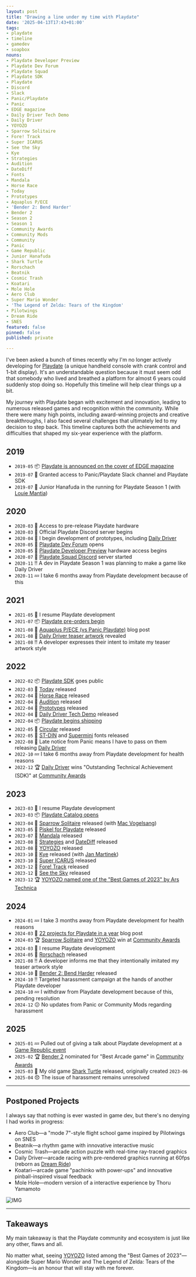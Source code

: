 ```yaml
---
layout: post
title: "Drawing a line under my time with Playdate"
date: '2025-04-13T17:43+01:00'
tags:
- playdate
- timeline
- gamedev
- soapbox
nouns:
- Playdate Developer Preview
- Playdate Dev Forum
- Playdate Squad
- Playdate SDK
- Playdate
- Discord
- Slack
- Panic/Playdate
- Panic
- EDGE magazine
- Daily Driver Tech Demo
- Daily Driver
- YOYOZO
- Sparrow Solitaire
- Fore! Track
- Super ICARUS
- See the Sky
- Kye
- Strategies
- Audition
- DateDiff
- Fonts
- Mandala
- Horse Race
- Today
- Prototypes
- Aquaplus P/ECE
- 'Bender 2: Bend Harder'
- Bender 2
- Season 2
- Season 1
- Community Awards
- Community Mods
- Community
- Panic
- Game Republic
- Junior Hanafuda
- Shark Turtle
- Rorschach
- Beatnik
- Cosmic Trash
- Koatari
- Mole Hole
- Aero Club
- Super Mario Wonder
- 'The Legend of Zelda: Tears of the Kingdom'
- Pilotwings
- Dream Ride
- SNES
featured: false
pinned: false
published: private

---
```


I've been asked a bunch of times recently why I'm no longer actively developing for [Playdate](https://play.date) (a unique handheld console with crank control and 1-bit display). It's an understandable question because it must seem odd that somebody who lived and breathed a platform for almost 6 years could suddenly stop doing so. Hopefully this timeline will help clear things up a bit.

My journey with Playdate began with excitement and innovation, leading to numerous released games and recognition within the community. While there were many high points, including award-winning projects and creative breakthroughs, I also faced several challenges that ultimately led to my decision to step back. This timeline captures both the achievements and difficulties that shaped my six-year experience with the platform.

## 2019

- `2019-05` 📦 [Playdate is announced on the cover of EDGE magazine](https://x.com/gingerbeardman/status/1131583062607896576)
- `2019-07` 🔰 Granted access to Panic/Playdate Slack channel and Playdate SDK
- `2019-07` 🎴 Junior Hanafuda in the running for Playdate Season 1 (with [Louie Mantia](https://lmnt.me))

## 2020

- `2020-03` 🔰 Access to pre-release Playdate hardware
- `2020-03` 💬 Official Playdate Discord server begins
- `2020-04` 🚗 I begin development of prototypes, including [Daily Driver](/tag/dailydriver/)
- `2020-05` 💬 [Playdate Dev Forum](https://devforum.play.date) opens
- `2020-05` 💬 [Playdate Developer Preview](https://play.date/update-oct/) hardware access begins
- `2020-07` 💬 [Playdate Squad Discord](https://www.reddit.com/r/PlaydateConsole/comments/hkjbjt/) server started
- `2020-11` ‼️ A dev in Playdate Season 1 was planning to make a game like Daily Driver
- `2020-11` 💤 I take 6 months away from Playdate development because of this

## 2021

- `2021-05` 🤕 I resume Playdate development
- `2021-07` 📦 [Playdate pre-orders begin](https://twitter.com/playdate/status/1418254540042764293)
- `2021-08` 📝 [Aquaplus P/ECE (vs Panic Playdate)](/2021/08/19/aquaplus-piece-vs-panic-playdate/) blog post
- `2021-08` 🚗 [Daily Driver teaser artwork](/2021/08/23/daily-driver-teaser-artwork/) revealed
- `2021-08` ‼️ A developer expresses their intent to imitate my teaser artwork style

## 2022

- `2022-02` 📦 [Playdate SDK](https://news.play.date/news/sdk-now-available/) goes public
- `2022-03` 📅 [Today](https://gingerbeardman.itch.io/today) released
- `2022-04` 📅 [Horse Race](https://gingerbeardman.itch.io/horse-race) released
- `2022-04` 📅 [Audition](https://gingerbeardman.itch.io/audition) released
- `2022-04` 📅 [Prototypes](https://gingerbeardman.itch.io/prototypes-for-playdate) released
- `2022-04` 📅 [Daily Driver Tech Demo](https://gingerbeardman.itch.io/daily-driver) released
- `2022-04` 📦 [Playdate begins shipping](https://news.play.date/news/now-shipping/)
- `2022-05` 📅 [Circular](https://gingerbeardman.itch.io/circular) released
- `2022-05` 📅 [ST-DIN](https://gingerbeardman.itch.io/st-din-playdate-font) and [Supermini](https://gingerbeardman.itch.io/supermini-playdate-font) fonts released
- `2022-08` 🚗 Late notice from Panic means I have to pass on them releasing [Daily Driver](https://gingerbeardman.itch.io/daily-driver)
- `2022-10` 💤 I take 6 months away from Playdate development for health reasons
- `2022-12` 🏆 [Daily Driver](https://gingerbeardman.itch.io/daily-driver) wins "Outstanding Technical Achievement (SDK)" at [Community Awards](https://playdate-wiki.com/wiki/The_2022_Playdate_Community_Awards)

## 2023

- `2023-03` 🤕 I resume Playdate development
- `2023-03` 📦 [Playdate Catalog opens](https://news.play.date/news/catalog-is-out/)
- `2023-04` 📅 [Sparrow Solitaire](https://play.date/games/sparrow-solitaire/) released (with [Mac Vogelsang](https://vogelscript.itch.io))
- `2023-05` 📅 [Piskel for Playdate](/2023/05/10/piskel-for-playdate/) released
- `2023-07` 📅 [Mandala](https://github.com/gingerbeardman/mandala) released
- `2023-08` 📅 [Strategies](https://gingerbeardman.itch.io/strategies) and [DateDiff](https://gingerbeardman.itch.io/datediff) released
- `2023-08` 📅 [YOYOZO](https://play.date/games/yoyozo/) released
- `2023-10` 📅 [Kye](https://mouflon-cloud.itch.io/kye) released (with [Jan Martinek](https://mouflon-cloud.itch.io))
- `2023-10` 📅 [Super ICARUS](https://play.date/games/icarus/) released
- `2023-12` 📅 [Fore! Track](https://play.date/games/fore-track/) released
- `2023-12` 📅 [See the Sky](https://gingerbeardman.itch.io/see-the-sky) released
- `2023-12` 🏆 [YOYOZO named one of the "Best Games of 2023" by Ars Technica](/2023/11/21/yoyozo-how-i-made-a-playdate-game-in-39kb/)

## 2024

- `2024-01` 💤 I take 3 months away from Playdate development for health reasons
- `2024-03` 📝 [22 projects for Playdate in a year](/2024/03/07/a-year-in-the-life-of-a-playdate-game-developer/) blog post
- `2024-03` 🏆 [Sparrow Solitaire](https://play.date/games/sparrow-solitaire) and [YOYOZO](https://play.date/games/yoyozo/) win at [Community Awards](https://playdate-wiki.com/wiki/The_2023_Playdate_Community_Awards)
- `2024-03` 🤕 I resume Playdate development
- `2024-05` 📅 [Rorschach](https://gingerbeardman.itch.io/rorschach) released
- `2021-08` ‼️ A developer informs me that they intentionally imitated my teaser artwork style
- `2024-10` 📅 [Bender 2: Bend Harder](https://play.date/games/bender-2-bend-harder/) released
- `2024-10` ‼️ Targeted harassment campaign at the hands of another Playdate developer
- `2024-10` 💤 I withdraw from Playdate development because of this, pending resolution
- `2024-12` 😕 No updates from Panic or Community Mods regarding harassment

## 2025

- `2025-01` 💤 Pulled out of giving a talk about Playdate development at a [Game Republic event](https://gamerepublic.net/news/creative-boost-at-game-republics-first-event-of-2025/)
- `2025-02` 🏆 [Bender 2](https://play.date/games/bender-2-bend-harder/) nominated for "Best Arcade game" in [Community Awards](https://playdate-wiki.com/wiki/The_2024_Playdate_Community_Awards)
- `2025-03` 📅 My old game [Shark Turtle](https://gingerbeardman.itch.io/shark-turtle) released, originally created `2023-06`
- `2025-04` 😞 The issue of harassment remains unresolved

----

## Postponed Projects

I always say that nothing is ever wasted in game dev, but there's no denying I had works in progress:

- Aero Club—a "mode 7"-style flight school game inspired by Pilotwings on SNES
- Beatnik—a rhythm game with innovative interactive music
- Cosmic Trash—arcade action puzzle with real-time ray-traced graphics
- Daily Driver—arcade racing with pre-rendered graphics running at 60fps (reborn as [Dream Ride](/2025/01/05/dream-ride-for-sega-dreamcast-and-emulators/))
- Koatari—arcade game "pachinko with power-ups" and innovative pinball-inspired visual feedback
- Mole Hole—modern version of a interactive experience by Thoru Yamamoto

![IMG](/images/posts/molehole.gif#playdate)

----

## Takeaways

My main takeaway is that the Playdate community and ecosystem is just like any other, flaws and all.

No matter what, seeing [YOYOZO](/2023/11/21/yoyozo-how-i-made-a-playdate-game-in-39kb/) listed among the "Best Games of 2023"—alongside Super Mario Wonder and The Legend of Zelda: Tears of the Kingdom—is an honour that will stay with me forever.
